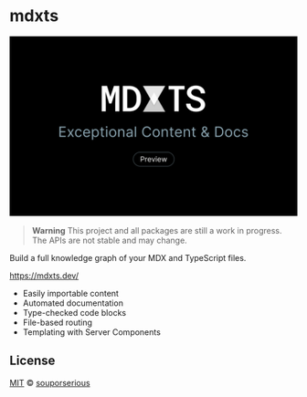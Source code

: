 # mdxts

![MDXTS - Exceptional Content & Docs](../site/app/opengraph-image.png)

> **Warning**
> This project and all packages are still a work in progress. The APIs are not stable and may change.

Build a full knowledge graph of your MDX and TypeScript files.

https://mdxts.dev/

- Easily importable content
- Automated documentation
- Type-checked code blocks
- File-based routing
- Templating with Server Components

## License

[MIT](../LICENSE.md) © [souporserious](https://souporserious.com/)
